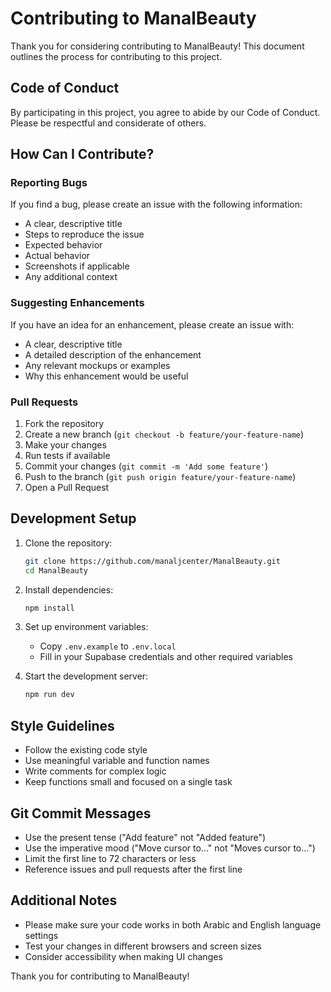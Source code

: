 # Contributing to ManalBeauty

Thank you for considering contributing to ManalBeauty! This document outlines the process for contributing to this project.

## Code of Conduct

By participating in this project, you agree to abide by our Code of Conduct. Please be respectful and considerate of others.

## How Can I Contribute?

### Reporting Bugs

If you find a bug, please create an issue with the following information:
- A clear, descriptive title
- Steps to reproduce the issue
- Expected behavior
- Actual behavior
- Screenshots if applicable
- Any additional context

### Suggesting Enhancements

If you have an idea for an enhancement, please create an issue with:
- A clear, descriptive title
- A detailed description of the enhancement
- Any relevant mockups or examples
- Why this enhancement would be useful

### Pull Requests

1. Fork the repository
2. Create a new branch (`git checkout -b feature/your-feature-name`)
3. Make your changes
4. Run tests if available
5. Commit your changes (`git commit -m 'Add some feature'`)
6. Push to the branch (`git push origin feature/your-feature-name`)
7. Open a Pull Request

## Development Setup

1. Clone the repository:
   ```bash
   git clone https://github.com/manaljcenter/ManalBeauty.git
   cd ManalBeauty
   ```

2. Install dependencies:
   ```bash
   npm install
   ```

3. Set up environment variables:
   - Copy `.env.example` to `.env.local`
   - Fill in your Supabase credentials and other required variables

4. Start the development server:
   ```bash
   npm run dev
   ```

## Style Guidelines

- Follow the existing code style
- Use meaningful variable and function names
- Write comments for complex logic
- Keep functions small and focused on a single task

## Git Commit Messages

- Use the present tense ("Add feature" not "Added feature")
- Use the imperative mood ("Move cursor to..." not "Moves cursor to...")
- Limit the first line to 72 characters or less
- Reference issues and pull requests after the first line

## Additional Notes

- Please make sure your code works in both Arabic and English language settings
- Test your changes in different browsers and screen sizes
- Consider accessibility when making UI changes

Thank you for contributing to ManalBeauty! 